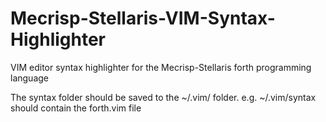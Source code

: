 # Mecrisp-Stellaris-VIM-Syntax-Highlighter
VIM editor syntax highlighter for the Mecrisp-Stellaris forth programming language

The syntax folder should be saved to the ~/.vim/ folder. e.g. ~/.vim/syntax should contain the forth.vim file

